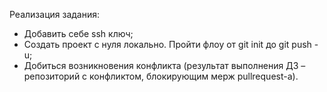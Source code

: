 Реализация задания:
- Добавить себе ssh ключ;
- Создать проект с нуля локально. Пройти флоу от git init до git push -u;
- Добиться возникновения конфликта (результат выполнения ДЗ – репозиторий с конфликтом, блокирующим мерж pullrequest-а).
